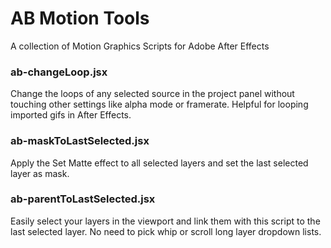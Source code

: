 # AB Motion Tools
A collection of Motion Graphics Scripts for Adobe After Effects

### ab-changeLoop.jsx
Change the loops of any selected source in the project panel without touching other settings like alpha mode or framerate. Helpful for looping imported gifs in After Effects.

### ab-maskToLastSelected.jsx
Apply the Set Matte effect to all selected layers and set the last selected layer as mask.

### ab-parentToLastSelected.jsx
Easily select your layers in the viewport and link them with this script to the last selected layer. No need to pick whip or scroll long layer dropdown lists.